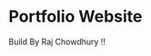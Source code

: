 # Portfolio Website 

Build By Raj Chowdhury !!
<script src="https://www.hackthebox.eu/badge/210119"></script>
